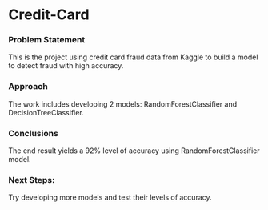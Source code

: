 # Credit-Card

### Problem Statement
This is the project using credit card fraud data from Kaggle to build a model to detect fraud with high accuracy.

### Approach
The work includes developing 2 models: RandomForestClassifier and DecisionTreeClassifier.

### Conclusions
The end result yields a 92% level of accuracy using RandomForestClassifier model.

### Next Steps:
Try developing more models and test their levels of accuracy.


